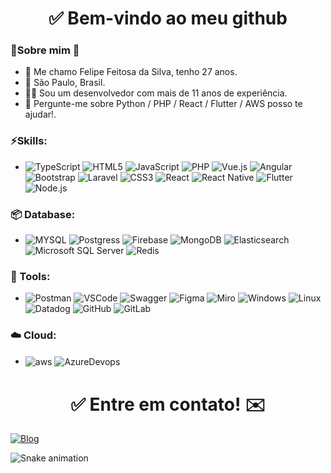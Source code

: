    <h1 align="center"><div style="display: inline_block">✅ Bem-vindo ao meu github</div></h1>
  <div style="display: inline_block">
     <h3 align="left">👦Sobre mim 🌱</h3>
     <ul>
       <li>👋 Me chamo Felipe Feitosa da Silva, tenho 27 anos.</li>
       <li>📌 São Paulo, Brasil.</li>
       <li>👨‍💻 Sou um desenvolvedor com mais de 11 anos de experiência.</li>
       <li>💬 Pergunte-me sobre Python / PHP / React / Flutter / AWS posso te ajudar!.</li>
     </ul>
   </div>

<div style="display: inline_block">
  <h3 align="left">⚡Skills:</h3>
  <ul>
    <li>
      <img src="https://img.shields.io/badge/TypeScript-007ACC?style=for-the-badge&logo=typescript&logoColor=white" alt="TypeScript">
      <img src="https://img.shields.io/badge/HTML5-E34F26?style=for-the-badge&logo=html5&logoColor=white" alt="HTML5">
      <img src="https://img.shields.io/badge/JavaScript-323330?style=for-the-badge&logo=javascript&logoColor=F7DF1E" alt="JavaScript">
      <img src="https://img.shields.io/badge/PHP-777BB4?style=for-the-badge&logo=php&logoColor=white" alt="PHP">
      <img src="https://img.shields.io/badge/Vue.js-35495E?style=for-the-badge&logo=vue.js&logoColor=4FC08D" alt="Vue.js">
      <img src="https://img.shields.io/badge/Angular-DD0031?style=for-the-badge&logo=angular&logoColor=white" alt="Angular">
      <img src="https://img.shields.io/badge/Bootstrap-563D7C?style=for-the-badge&logo=bootstrap&logoColor=white" alt="Bootstrap">
      <img src="https://img.shields.io/badge/Laravel-FF2D20?style=for-the-badge&logo=laravel&logoColor=white" alt="Laravel">
      <img src="https://img.shields.io/badge/CSS3-1572B6?style=for-the-badge&logo=css3&logoColor=white" alt="CSS3">
      <img src="https://img.shields.io/badge/React-61DAFB?style=for-the-badge&logo=react&logoColor=white" alt="React">
      <img src="https://img.shields.io/badge/React_Native-61DAFB?style=for-the-badge&logo=react&logoColor=white" alt="React Native">
      <img src="https://img.shields.io/badge/Flutter-02569B?style=for-the-badge&logo=flutter&logoColor=white" alt="Flutter">
      <img src="https://img.shields.io/badge/Node.js-43853D?style=for-the-badge&logo=node.js&logoColor=white" alt="Node.js">
    </li>
  </ul>
</div>


   
 <div style="display: inline_block">
     <h3 align="left">📦 Database:</h3>
     <ul>
       <li>
            <img src="https://img.shields.io/badge/MySQL-00000F?style=for-the-badge&logo=mysql&logoColor=white" alt="MYSQL">
            <img src="https://img.shields.io/badge/PostgreSQL-316192?style=for-the-badge&logo=postgresql&logoColor=white" alt="Postgress">
            <img src="https://img.shields.io/badge/Firebase-FFCA28?style=for-the-badge&logo=firebase&logoColor=white" alt="Firebase"/>
            <img src="https://img.shields.io/badge/MongoDB-47A248?style=for-the-badge&logo=mongodb&logoColor=white" alt="MongoDB"/>
            <img src="https://img.shields.io/badge/Elasticsearch-005571?style=for-the-badge&logo=elasticsearch&logoColor=white" alt="Elasticsearch"/>
            <img src="https://img.shields.io/badge/Microsoft_SQL_Server-CC2927?style=for-the-badge&logo=microsoft-sql-server&logoColor=white" alt="Microsoft SQL Server"/>
            <img src="https://img.shields.io/badge/Redis-DC382D?style=for-the-badge&logo=redis&logoColor=white" alt="Redis"/>
       </li>
     </ul>
   </div>
   
<div style="display: inline_block">
  <h3 align="left">🧰 Tools:</h3>
  <ul>
    <li>
      <img src="https://img.shields.io/badge/Postman-FF6C37?style=for-the-badge&logo=postman&logoColor=white" alt="Postman"/>
      <img src="https://img.shields.io/badge/VS_Code-007ACC?style=for-the-badge&logo=visual-studio-code&logoColor=white" alt="VSCode"/>
      <img src="https://img.shields.io/badge/Swagger-85EA2D?style=for-the-badge&logo=swagger&logoColor=black" alt="Swagger"/>
      <img src="https://img.shields.io/badge/Figma-F24E1E?style=for-the-badge&logo=figma&logoColor=white" alt="Figma"/>
      <img src="https://img.shields.io/badge/Miro-050038?style=for-the-badge&logo=miro&logoColor=white" alt="Miro"/>
      <img src="https://img.shields.io/badge/Windows-0078D6?style=for-the-badge&logo=windows&logoColor=white" alt="Windows"/>
      <img src="https://img.shields.io/badge/Linux-FCC624?style=for-the-badge&logo=linux&logoColor=black" alt="Linux"/>
      <img src="https://img.shields.io/badge/Datadog-632CA6?style=for-the-badge&logo=datadog&logoColor=white" alt="Datadog"/>
      <img src="https://img.shields.io/badge/GitHub-181717?style=for-the-badge&logo=github&logoColor=white" alt="GitHub"/>
      <img src="https://img.shields.io/badge/GitLab-FC6D26?style=for-the-badge&logo=gitlab&logoColor=white" alt="GitLab"/>
    </li>
  </ul>
</div>
<div style="display: inline_block">
  <h3 align="left">☁️ Cloud:</h3>
  <ul>
    <li>
       <img align="center" src="https://img.shields.io/badge/Amazon_AWS-FF9900?style=for-the-badge&logo=amazonaws&logoColor=white" alt="aws">
       <img align="center" src="https://img.shields.io/badge/Azure_DevOps-0078D7?style=for-the-badge&logo=azure-devops&logoColor=white" alt="AzureDevops">
    </li>
  </ul>
</div>



<div>
<h1 align="center">✅ Entre em contato! ✉️</h1>
   
 [![Blog](https://img.shields.io/badge/LinkedIn-0077B5?style=for-the-badge&logo=linkedin&logoColor=white)](https://www.linkedin.com/in/felipe-feitosa-da-silva-750596105/)
</div>

  
![Snake animation](https://github.com/LuigiGF/LuigiGF/blob/output/github-contribution-grid-snake.svg)
